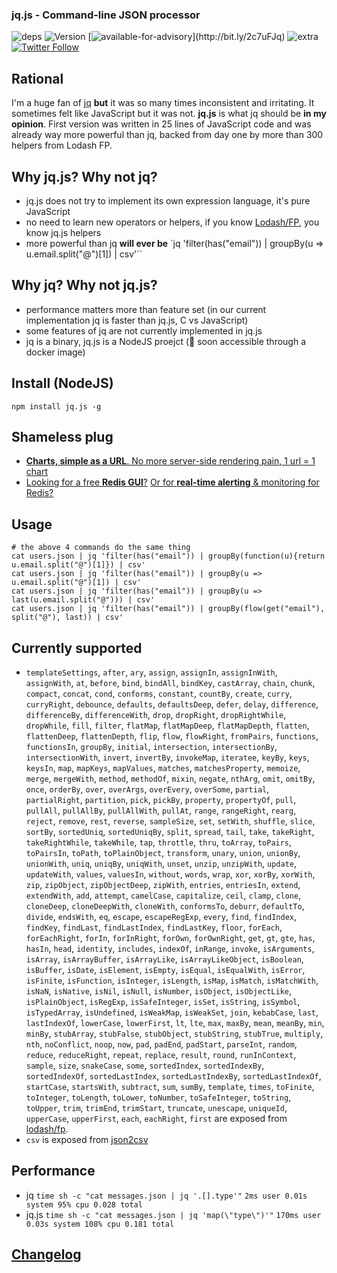 ### jq.js - Command-line JSON processor

![deps](https://img.shields.io/david/fgribreau/jq.js.svg?style=flat) ![Version](https://img.shields.io/npm/v/jq.js.svg?style=flat)  [![available-for-advisory](https://img.shields.io/badge/available%20for%20consulting%20advisory-yes-ff69b4.svg?)](http://bit.ly/2c7uFJq) ![extra](https://img.shields.io/badge/actively%20maintained-yes-ff69b4.svg) [![Twitter Follow](https://img.shields.io/twitter/follow/fgribreau.svg?style=flat)](https://twitter.com/FGRibreau)

## Rational

I'm a huge fan of [jq](https://github.com/stedolan/jq) **but** it was so many times inconsistent and irritating. It sometimes felt like JavaScript but it was not.
**jq.js** is what jq should be **in my opinion**. First version was written in 25 lines of JavaScript code and was already way more powerful than jq, backed from day one by more than 300 helpers from Lodash FP.

## Why jq.js? Why not jq?

- jq.js does not try to implement its own expression language, it's pure JavaScript
- no need to learn new operators or helpers, if you know [Lodash/FP](https://lodash.com), you know jq.js helpers
- more powerful than jq **will ever be** `jq 'filter(has("email")) | groupBy(u => u.email.split("@")[1]) | csv'``

## Why jq? Why not jq.js?

- performance matters more than feature set (in our current implementation jq is faster than jq.js, C vs JavaScript)
- some features of jq are not currently implemented in jq.js
- jq is a binary, jq.js is a NodeJS proejct (🌟 soon accessible through a docker image)

## Install (NodeJS)

```
npm install jq.js -g
```

## Shameless plug

- [**Charts, simple as a URL**. No more server-side rendering pain, 1 url = 1 chart](https://image-charts.com)
- [Looking for a free **Redis GUI**?](http://redsmin.com) [Or for **real-time alerting** & monitoring for Redis?](http://redsmin.com)

## Usage

```shell
# the above 4 commands do the same thing
cat users.json | jq 'filter(has("email")) | groupBy(function(u){return u.email.split("@")[1]}) | csv'
cat users.json | jq 'filter(has("email")) | groupBy(u => u.email.split("@")[1]) | csv'
cat users.json | jq 'filter(has("email")) | groupBy(u => last(u.email.split("@"))) | csv'
cat users.json | jq 'filter(has("email")) | groupBy(flow(get("email"), split("@"), last)) | csv'
```

## Currently supported

- `templateSettings`, `after`, `ary`, `assign`, `assignIn`, `assignInWith`, `assignWith`, `at`, `before`, `bind`, `bindAll`, `bindKey`, `castArray`, `chain`, `chunk`, `compact`, `concat`, `cond`, `conforms`, `constant`, `countBy`, `create`, `curry`, `curryRight`, `debounce`, `defaults`, `defaultsDeep`, `defer`, `delay`, `difference`, `differenceBy`, `differenceWith`, `drop`, `dropRight`, `dropRightWhile`, `dropWhile`, `fill`, `filter`, `flatMap`, `flatMapDeep`, `flatMapDepth`, `flatten`, `flattenDeep`, `flattenDepth`, `flip`, `flow`, `flowRight`, `fromPairs`, `functions`, `functionsIn`, `groupBy`, `initial`, `intersection`, `intersectionBy`, `intersectionWith`, `invert`, `invertBy`, `invokeMap`, `iteratee`, `keyBy`, `keys`, `keysIn`, `map`, `mapKeys`, `mapValues`, `matches`, `matchesProperty`, `memoize`, `merge`, `mergeWith`, `method`, `methodOf`, `mixin`, `negate`, `nthArg`, `omit`, `omitBy`, `once`, `orderBy`, `over`, `overArgs`, `overEvery`, `overSome`, `partial`, `partialRight`, `partition`, `pick`, `pickBy`, `property`, `propertyOf`, `pull`, `pullAll`, `pullAllBy`, `pullAllWith`, `pullAt`, `range`, `rangeRight`, `rearg`, `reject`, `remove`, `rest`, `reverse`, `sampleSize`, `set`, `setWith`, `shuffle`, `slice`, `sortBy`, `sortedUniq`, `sortedUniqBy`, `split`, `spread`, `tail`, `take`, `takeRight`, `takeRightWhile`, `takeWhile`, `tap`, `throttle`, `thru`, `toArray`, `toPairs`, `toPairsIn`, `toPath`, `toPlainObject`, `transform`, `unary`, `union`, `unionBy`, `unionWith`, `uniq`, `uniqBy`, `uniqWith`, `unset`, `unzip`, `unzipWith`, `update`, `updateWith`, `values`, `valuesIn`, `without`, `words`, `wrap`, `xor`, `xorBy`, `xorWith`, `zip`, `zipObject`, `zipObjectDeep`, `zipWith`, `entries`, `entriesIn`, `extend`, `extendWith`, `add`, `attempt`, `camelCase`, `capitalize`, `ceil`, `clamp`, `clone`, `cloneDeep`, `cloneDeepWith`, `cloneWith`, `conformsTo`, `deburr`, `defaultTo`, `divide`, `endsWith`, `eq`, `escape`, `escapeRegExp`, `every`, `find`, `findIndex`, `findKey`, `findLast`, `findLastIndex`, `findLastKey`, `floor`, `forEach`, `forEachRight`, `forIn`, `forInRight`, `forOwn`, `forOwnRight`, `get`, `gt`, `gte`, `has`, `hasIn`, `head`, `identity`, `includes`, `indexOf`, `inRange`, `invoke`, `isArguments`, `isArray`, `isArrayBuffer`, `isArrayLike`, `isArrayLikeObject`, `isBoolean`, `isBuffer`, `isDate`, `isElement`, `isEmpty`, `isEqual`, `isEqualWith`, `isError`, `isFinite`, `isFunction`, `isInteger`, `isLength`, `isMap`, `isMatch`, `isMatchWith`, `isNaN`, `isNative`, `isNil`, `isNull`, `isNumber`, `isObject`, `isObjectLike`, `isPlainObject`, `isRegExp`, `isSafeInteger`, `isSet`, `isString`, `isSymbol`, `isTypedArray`, `isUndefined`, `isWeakMap`, `isWeakSet`, `join`, `kebabCase`, `last`, `lastIndexOf`, `lowerCase`, `lowerFirst`, `lt`, `lte`, `max`, `maxBy`, `mean`, `meanBy`, `min`, `minBy`, `stubArray`, `stubFalse`, `stubObject`, `stubString`, `stubTrue`, `multiply`, `nth`, `noConflict`, `noop`, `now`, `pad`, `padEnd`, `padStart`, `parseInt`, `random`, `reduce`, `reduceRight`, `repeat`, `replace`, `result`, `round`, `runInContext`, `sample`, `size`, `snakeCase`, `some`, `sortedIndex`, `sortedIndexBy`, `sortedIndexOf`, `sortedLastIndex`, `sortedLastIndexBy`, `sortedLastIndexOf`, `startCase`, `startsWith`, `subtract`, `sum`, `sumBy`, `template`, `times`, `toFinite`, `toInteger`, `toLength`, `toLower`, `toNumber`, `toSafeInteger`, `toString`, `toUpper`, `trim`, `trimEnd`, `trimStart`, `truncate`, `unescape`, `uniqueId`, `upperCase`, `upperFirst`, `each`, `eachRight`, `first` are exposed from [lodash/fp](https://github.com/lodash/lodash/wiki/FP-Guide).
- `csv` is exposed from [json2csv](https://github.com/zemirco/json2csv)


## Performance

- jq    `time sh -c "cat messages.json | jq '.[].type'"`              `2ms user 0.01s system 95% cpu 0.028 total`
- jq.js `time sh -c "cat messages.json | jq 'map(\"type\")'"`         `170ms user 0.03s system 108% cpu 0.181 total`

## [Changelog](/CHANGELOG.md)
